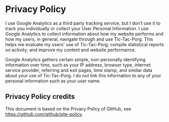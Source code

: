 # Privacy Policy

I use Google Analytics as a third party tracking service, but I don’t use it to track you individually or collect your User Personal Information. I use Google Analytics to collect information about how my website performs and how my users, in general, navigate through and use Tic-Tac-Porg. This helps me evaluate my users' use of Tic-Tac-Porg; compile statistical reports on activity; and improve my content and website performance.

Google Analytics gathers certain simple, non-personally identifying information over time, such as your IP address, browser type, internet service provider, referring and exit pages, time stamp, and similar data about your use of Tic-Tac-Porg. I do not link this information to any of your personal information such as your user name.

## Privacy Policy credits

This document is based on the Privacy Policy of GitHub, see https://github.com/github/site-policy.
